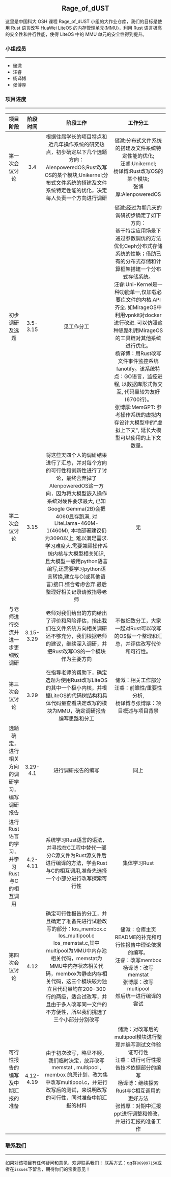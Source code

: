 ## <center> Rage_of_dUST
这里是中国科大 OSH 课程 Rage_of_dUST 小组的大作业仓库，我们的目标是使用 Rust 语言改写 HuaWei LiteOS 的内存管理单元(MMU)，利用 Rust 语言极高的安全性和并行性能，使得 LiteOS 中的 MMU 单元的安全性得到提升。
### 小组成员
---
+ 储溦
+ 汪睿
+ 杨译博
+ 张博厚
### 项目进度
---
| 项目阶段 | 阶段时间 | 阶段工作 | 工作分工 |
|:------:|:------:|:------:| :------:|
|第一次会议讨论|   3.4   |根据往届学长的项目特点和近几年操作系统的研究热点，初步确定以下几个选题方向：AIenpoweredOS;Rust改写OS的某个模块;Unikernel;分布式文件系统的搭建及文件系统特定性能的优化，决定每人负责一个方向进行调研|储溦:分布式文件系统的搭建及文件系统特定性能的优化;<br>汪睿:Unikernel;<br>杨译博:Rust改写OS的某个模块;<br>张博厚:AIenpoweredOS|
|   初步调研及选题   |   3.5-3.15   |  见工作分工  | 储溦:经过为期几天的调研初步确定了如下方向：<br> 基于特定应用场景下通过参数调优的方法优化Ceph分布式存储系统的性能；借助已有的分布式存储和计算框架搭建一个分布式存储系统。<br> 汪睿:Uni-Kernel是一种功能单一,仅加载必要库文件的内核.API齐全. 如MirageOS中利用vpnkit对docker进行改进. 可以仿照这种思路利用MirageOS的工具链对其他系统进行优化。<br> 杨译博：用Rust改写文件事件监控系统fanotify。该系统特点：GO语言，监控进程, 以数据库形式做交互, 代码量较为友好(6700行)。<br>张博厚:MemGPT: 参考操作系统的虚拟内存设计大模型中的"虚拟上下文", 延长大模型可以使用的上下文数量。|
|   第二次会议讨论   |   3.15   |   将这些天四个人的调研结果进行了汇总，并对每个方向的可行性和创新性进行了讨论，最终舍弃掉了AIenpoweredOS这一方向，因为将大模型嵌入操作系统对硬件要求最大, 已知Google Gemma(2B)会把4060显存跑满, 对LiteLlama-460M-1(460M), 本地部署建议仍为3090以上, 难以满足需求.学习难度大.需要兼顾操作系统内核与大模型相关知识, 且大模型一般用python语言编写,还需要学习python语言转换,建立与C(或其他语言)接口.综合考虑舍弃.最后整理好相关记录请教指导老师  |无|
|   与老师进行交流并进一步更细致调研   |   3.15-3.29   |   老师对我们给出的方向给出了评价和风险评估，指出我们在文件系统方向相关调研还不够充分，我们根据老师的建议，继续深入调研，并把Rust改写OS的一个模块作为主要方向   |不做细致分工，大家一起对Rust可以改写的OS做一个整理和汇总，并评估改写代价和可行性。|
|   第三次会议讨论   |   3.29   |   在指导老师的帮助下，确定选题为使用Rust改写LiteOS的其中一个极小内核，并根据LiteOS的代码树结构和具体代码量查看决定改写的模块为MMU，确定调研报告编写思路和分工   |储溦：相关工作部分<br> 汪睿：前瞻性/重要性分析,<br>杨译博与张博厚：项目概述与项目背景|
|   选题确定，进行相关方向的调研学习，编写调研报告   |   3.29-4.1   | 进行调研报告的编写     |同上|
|  进行Rust语言的学习，并学习Rust与C的相互调用    |   4.2-4.11   |   系统学习Rust语言的语法，并寻找在C工程中替代一部分C源文件为Rust源文件后进行编译的方法，学会Rust与C的相互调用,准备先选择一个小部分进行改写探索可行性   |集体学习Rust|
|    第四次会议讨论  |   4.12   |   确定可行性报告的分工，并且确定了准备先进行试验改写的部分：los_membox.c los_multipool.c los_memstat.c,其中multipool为MMU中内存池相关代码，memstat为MMU中内存状态相关代码，membox为静态内存相关代码，这三个模块较为独立且代码量均在200-300行的两级，适合试改写，并且由于多人改写同一文件的不方便性，所以我们挑选了三个小部分分别改写   |储溦：仓库主页README的补充和可行性报告中理论依据的编写。<br> 汪睿：改写membox<br>杨译博：改写memstat<br>张博厚：改写multipool<br>然后统一进行编译的尝试|
|   可行性报告的编写及中期汇报的准备   |   4.12-4.19   |  由于初次改写，略显不顺，我们临时决定，放弃改写memstat , multipool , membox 的原计划，改为集中改写multipool.c，并进行改写后的测试，来说明改写的可行性，同时准备中期汇报的材料   | 储溦：对改写后的multipool模块进行整理并编写测试文件验证可行性 <br> 汪睿：进行可行性报告技术依据部分的编写 <br> 杨译博：继续探索Rust与C相互调用的更好方法 <br> 张博厚：对期中汇报ppt进行调整和修改，并进行汇报的准备工作| 
### 联系我们
---
如果对该项目有任何疑问和意见，欢迎联系我们！
联系方式：qq群`869897150`或者在`issues`下留言，期待你们的宝贵意见！